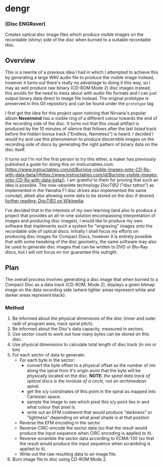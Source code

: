 # dengr

### (Disc ENGRaver)

Creates optical disc image files which produce visible images on the recordable (shiny) side of the disc when burned to a suitable recordable disc.

## Overview

This is a rewrite of a previous idea I had in which I attempted to achieve this by generating a large WAV audio file to produce the visible image instead, however it turns out there's really no advantage to doing it this way, so I may as well produce raw binary (CD-ROM Mode 2) disc images instead, this avoids for the need to mess about with audio file formats and I can just output binary data direct to image file instead. The original prototype is preserved in this Git repository and can be found under the `prototype` tag.

I first got the idea for this project upon noticing that Nirvana's popular album **Nevermind** has a visible ring of a different colour towards the end of the recording side of the disc. It turns out that this visual artifact is produced by the 10 minutes of silence that follows after the last _listed_ track before the _hidden_ bonus track ("Endless, Nameless") is heard. I decided I would try and use this phenomenon to produce discernible images on the recording side of discs by generating the right pattern of binary data on the disc itself.

It turns out I'm not the first person to try this either, a maker has previously published a guide for doing this on Instructables.com: [https://www.instructables.com/id/Burning-visible-images-onto-CD-Rs-with-data-beta/](https://www.instructables.com/id/Burning-visible-images-onto-CD-Rs-with-data-beta/). I am grateful to them for proving that such an idea is possible. The now-obsolete technology _DiscT@2_ ("disc tattoo") as implemented in the Yamaha F1 disc drives also implemented the same concept, albeit also allowing some data to be stored on the disc if desired [further reading: DiscT@2 on Wikipedia](https://en.wikipedia.org/wiki/DiscT@2).

I've decided that in the interests of my own learning (and also to produce a project that provides an all-in-one solution encompassing interpretation of images and producing disc images), I would like to produce my own software that implements such a system for "engraving" images onto the recordable side of optical discs. Initially I shall focus my efforts on producing disc images for Compact Discs, however it is entirely possible that with some tweaking of the disc geometry, the same software may also be used to generate disc images that can be written to DVD or Blu-Ray discs, but I will not focus on nor guarantee this outright.

## Plan

The overall process involves generating a disc image that when burned to a Compact Disc as a data track (CD-ROM, Mode 2), displays a given bitmap image on the data recording side (where lighter areas represent white and darker areas represent black).

### Method

1. Be informed about the physical dimensions of the disc (inner and outer radii of program area, track spiral pitch).
2. Be informed about the Disc's data capacity, measured in sectors.
3. Use sector count to work out how many bytes can be stored on this disc.
4. Use physical dimensions to calculate total length of disc track (in nm or km)
5. For each sector of data to generate:
    - For each byte in the sector:
        - convert the byte offset to a physical offset as the number of nm along the spiral from it's origin point that the byte will be physically located on the disc. **NOTE:** _the spiral data track of optical discs is the involute of a circle, not an archimedean spiral._
        - get the x/y coördinates of this point in the spiral as mapped into Cartesian space.
        - sample the image to see which pixel this x/y point lies in and what colour that pixel is.
        - write out an EFM codeword that would produce "darkness" or "lightness" depending on what pixel shade is at that position
    - Reverse the EFM encoding in the sector
    - Reverse-CIRC-encode the sector data (so that the result would produce the input sequence when CIRC encoding is applied to it).
    - Reverse-scramble the sector data according to ECMA-130 (so that the result would produce the input sequence when scrambling is applied to it).
    - Write out the raw resulting data to an image file.
6. Burn image file to disc using CD-ROM Mode 2.
